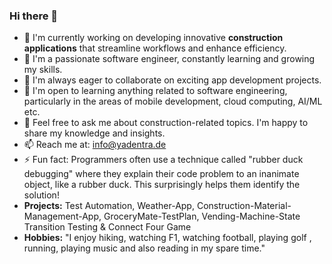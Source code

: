 ### Hi there 👋
- 🔭 I'm currently working on developing innovative **construction applications** that streamline workflows and enhance efficiency.
- 🌱 I'm a passionate software engineer, constantly learning and growing my skills.
- 👯 I'm always eager to collaborate on exciting app development projects. 
- 🤔 I'm open to learning anything related to software engineering, particularly in the areas of mobile development, cloud computing, AI/ML etc.
- 💬 Feel free to ask me about construction-related topics. I'm happy to share my knowledge and insights.
- 📫 Reach me at: info@yadentra.de
- ⚡ Fun fact:  Programmers often use a technique called "rubber duck debugging" where they explain their code problem to an inanimate object, like a rubber duck. This surprisingly helps them identify the solution!
- **Projects:** Test Automation, Weather-App, Construction-Material-Management-App, GroceryMate-TestPlan, Vending-Machine-State Transition Testing & Connect Four Game
- **Hobbies:** "I enjoy hiking, watching F1, watching football, playing golf , running, playing music and also reading in my spare time."

